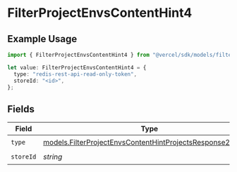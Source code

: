# FilterProjectEnvsContentHint4

## Example Usage

```typescript
import { FilterProjectEnvsContentHint4 } from "@vercel/sdk/models/filterprojectenvsop.js";

let value: FilterProjectEnvsContentHint4 = {
  type: "redis-rest-api-read-only-token",
  storeId: "<id>",
};
```

## Fields

| Field                                                                                                                          | Type                                                                                                                           | Required                                                                                                                       | Description                                                                                                                    |
| ------------------------------------------------------------------------------------------------------------------------------ | ------------------------------------------------------------------------------------------------------------------------------ | ------------------------------------------------------------------------------------------------------------------------------ | ------------------------------------------------------------------------------------------------------------------------------ |
| `type`                                                                                                                         | [models.FilterProjectEnvsContentHintProjectsResponse200Type](../models/filterprojectenvscontenthintprojectsresponse200type.md) | :heavy_check_mark:                                                                                                             | N/A                                                                                                                            |
| `storeId`                                                                                                                      | *string*                                                                                                                       | :heavy_check_mark:                                                                                                             | N/A                                                                                                                            |